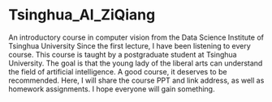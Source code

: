 # Tsinghua_AI_ZiQiang
An introductory course in computer vision from the Data Science Institute of Tsinghua University
Since the first lecture, I have been listening to every course. This course is taught by a postgraduate student at Tsinghua University. The goal is that the young lady of the liberal arts can understand the field of artificial intelligence. A good course, it deserves to be recommended. Here, I will share the course PPT and link address, as well as homework assignments. I hope everyone will gain something.
